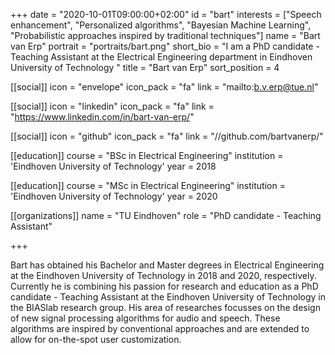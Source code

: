 +++
date = "2020-10-01T09:00:00+02:00"
id = "bart"
interests = ["Speech enhancement", "Personalized algorithms", "Bayesian Machine Learning", "Probabilistic approaches inspired by traditional techniques"]
name = "Bart van Erp"
portrait = "portraits/bart.png"
short_bio = "I am a PhD candidate - Teaching Assistant at the Electrical Engineering department in Eindhoven University of Technology "
title = "Bart van Erp"
sort_position = 4

[[social]]
    icon = "envelope"
    icon_pack = "fa"
    link = "mailto:b.v.erp@tue.nl"
	
[[social]]
    icon = "linkedin"
    icon_pack = "fa"
    link = "https://www.linkedin.com/in/bart-van-erp/"

[[social]]
    icon = "github"
    icon_pack = "fa"
    link = "//github.com/bartvanerp/"

[[education]]
    course = "BSc in Electrical Engineering"
    institution = 'Eindhoven University of Technology'
    year = 2018

[[education]]
    course = "MSc in Electrical Engineering"
    institution = 'Eindhoven University of Technology'
    year = 2020

[[organizations]]
    name = "TU Eindhoven"
    role = "PhD candidate - Teaching Assistant"

+++

Bart has obtained his Bachelor and Master degrees in Electrical Engineering at the Eindhoven University of Technology in 2018 and 2020, respectively. 
Currently he is combining his passion for research and education as a PhD candidate - Teaching Assistant at the Eindhoven University of Technology in the BIASlab research group. 
His area of researches focusses on the design of new signal processing algorithms for audio and speech. 
These algorithms are inspired by conventional approaches and are extended to allow for on-the-spot user customization.